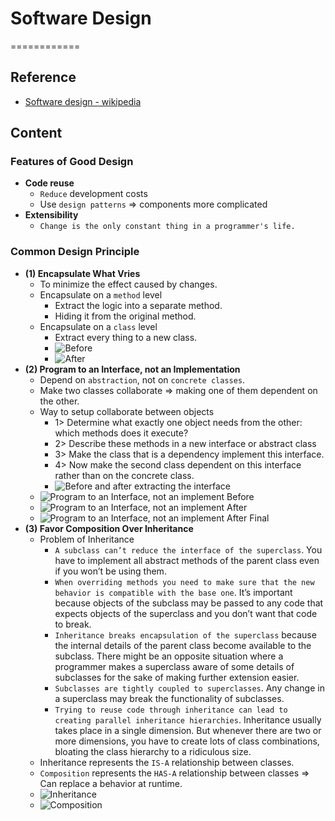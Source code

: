 # Software Design
============


## Reference

* [Software design - wikipedia](https://en.wikipedia.org/wiki/Software_design)


## Content


### Features of Good Design

* **Code reuse**
  * `Reduce` development costs
  * Use `design patterns` => components more complicated
* **Extensibility**
  * `Change is the only constant thing in a programmer's life.`

### Common Design Principle

* **(1) Encapsulate What Vries**
  * To minimize the effect caused by changes.
  * Encapsulate on a `method` level
    * Extract the logic into a separate method.
    * Hiding it from the original method.
  * Encapsulate on a `class` level
    * Extract every thing to a new class.
    * ![Before](encapsulation-on-a-class-level-before.png)
    * ![After](encapsulation-on-a-class-level-after.png)
* **(2) Program to an Interface, not an Implementation**
  * Depend on `abstraction`, not on `concrete classes`.
  * Make two classes collaborate => making one of them dependent on the other.
  * Way to setup collaborate between objects
    * 1> Determine what exactly one object needs from the other: which methods does it execute?
    * 2> Describe these methods in a new interface or abstract class
    * 3> Make the class that is a dependency implement this interface.
    * 4> Now make the second class dependent on this interface rather than on the concrete class.
    * ![Before and after extracting the interface](before-and-after-extracting-the-interface.png)
  * ![Program to an Interface, not an implement Before](program-to-an-interface-not-an-implement-before.png)
  * ![Program to an Interface, not an implement After](program-to-an-interface-not-an-implement-after.png)
  * ![Program to an Interface, not an implement After Final](program-to-an-interface-not-an-implement-after-final.png)
* **(3) Favor Composition Over Inheritance**
  * Problem of Inheritance
    * `A subclass can’t reduce the interface of the superclass`. You have to implement all abstract methods of the parent class even if you won’t be using them.
    * `When overriding methods you need to make sure that the new behavior is compatible with the base one`. It’s important because objects of the subclass may be passed to any code that expects objects of the superclass and you don’t want that code to break.
    * `Inheritance breaks encapsulation of the superclass` because the internal details of the parent class become available to the subclass. There might be an opposite situation where a programmer makes a superclass aware of some details of subclasses for the sake of making further extension easier.
    * `Subclasses are tightly coupled to superclasses`. Any change in a superclass may break the functionality of subclasses.
    * `Trying to reuse code through inheritance can lead to creating parallel inheritance hierarchies`. Inheritance usually takes place in a single dimension. But whenever there are two or more dimensions, you have to create lots of class combinations, bloating the class hierarchy to a ridiculous size.
  * Inheritance represents the `IS-A` relationship between classes.
  * `Composition` represents the `HAS-A` relationship between classes => Can replace a behavior at runtime.
  * ![Inheritance](inheritance.png)
  * ![Composition](composition.png)
